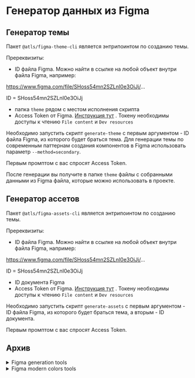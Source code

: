 # Генератор данных из Figma

## Генератор темы

Пакет `@atls/figma-theme-cli` является энтрипоинтом по созданию темы.

Пререквизиты:

- ID файла Figma. Можно найти в ссылке на любой объект внутри файла Figma, например:

https://www.figma.com/file/SHoss54mn2SZLnI0e3OiJj/...

ID = SHoss54mn2SZLnI0e3OiJj

- папка `theme` рядом с местом исполнения скрипта
- Access Token от
  Figma. [Инструкция тут](https://help.figma.com/hc/en-us/articles/8085703771159-Manage-personal-access-tokens)
  . Токену необходимы доступы
  к чтению `File content` и `Dev resources`

Необходимо запустить
скрипт `generate-theme` с первым аргументом - ID файла Figma, из которого будет браться тема. Для генерации темы по современным паттернам создания компонентов в Figma использовать параметр `--method=secondary`.

Первым промптом с вас спросят Access Token.

После генерации вы получите в папке `theme` файлы с собранными данными из Figma файла, которые
можно использовать в проекте.

## Генератор ассетов

Пакет `@atls/figma-assets-cli` является энтрипоинтом по созданию темы.

Пререквизиты:

- ID файла Figma. Можно найти в ссылке на любой объект внутри файла Figma, например:

https://www.figma.com/file/SHoss54mn2SZLnI0e3OiJj/...

ID = SHoss54mn2SZLnI0e3OiJj

- ID документа Figma
- Access Token от
  Figma. [Инструкция тут](https://help.figma.com/hc/en-us/articles/8085703771159-Manage-personal-access-tokens)
  . Токену необходимы доступы
  к чтению `File content` и `Dev resources`

Необходимо запустить
скрипт `generate-assets` с первым аргументом - ID файла Figma, из которого будет браться тема, а
вторым - ID документа.

Первым промптом с вас спросят Access Token.

## Архив

<details>
<summary>Figma generation tools</summary>

# Figma generation tools

## Colors generator

### 1. Название главного фрейма

Для того чтобы найти кнопки в фигме, необходимо привязываться к названию главного фрейма¹. Это
название будет служить в качестве ID, с помощью которого получим все кнопки находящиеся внутри этого
фрейма.

### Что нужно сделать?

Необходимо в самой фигме назвать главный фрейм¹ с кнопками `Desktop / Buttons`.

### Пример

<details>

#### главный фрейм¹

![image](https://user-images.githubusercontent.com/35490768/203013265-652ad96c-cd14-4f0b-aaf7-8554f849f85d.png)

</details>

### 2. Компоновка кнопок

#### Правильная компоновка

<details>

![image](https://user-images.githubusercontent.com/35490768/202783638-1694d196-c166-4aad-ace4-cdbf399b41be.png)

</details>

#### Неправильная

<details>

<img width="593" alt="image" src="https://user-images.githubusercontent.com/35490768/202784049-7e1e2595-e556-42f5-b4c8-60beae4bf540.png">

</details>

### Что нужно сделать?

Чтобы из неправильной сделать правильную, необходимо разбить неправильную на две независимые части,
т.е будет два вида кнопок, как в правильном варианте, только с названиями `Other / Location On`
и `Other / Location Off`

</details>

<details>
<summary>Figma modern colors tools</summary>

## Colors generator

### 1. Название главного фрейма

Для того чтобы найти кнопки в фигме, необходимо привязываться к названию главного фрейма¹. Это
название будет служить в качестве ID, с помощью которого получим все кнопки находящиеся внутри этого фрейма.

### Что нужно сделать?

Необходимо в самой фигме назвать главный фрейм¹ с кнопками `Generator/Button`.

<details>
<summary>Пример: главный фрейм¹</summary>

![image](https://github.com/user-attachments/assets/5d5a0a50-534a-4a8f-8c69-2926c25a2c6b)

</details>

### 2. Названия и свойства кнопок

У кнопок должны быть корректные свойства, дублирующеися в их название. Для кнопок обязательные свойства `Style`, `State` и `Text`, для инпутов `Type` и `State`.

<details>
<summary>Пример: правильных кнопок</summary>

![image](https://github.com/user-attachments/assets/11ccc7f0-c3a8-4c02-bf04-09370608f6dd)

</details>

<details>
<summary>Пример: неправильных кнопок</summary>

<img width="593" alt="image" src="https://user-images.githubusercontent.com/35490768/202784049-7e1e2595-e556-42f5-b4c8-60beae4bf540.png">

</details>

</details>
